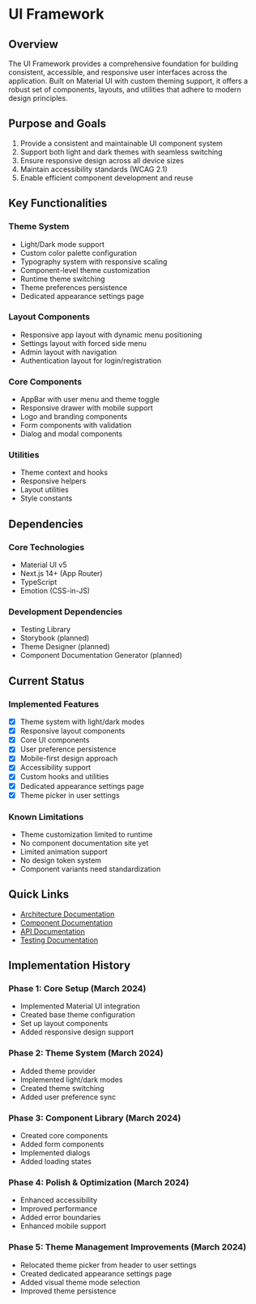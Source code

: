 # UI Framework

## Overview

The UI Framework provides a comprehensive foundation for building consistent, accessible, and responsive user interfaces across the application. Built on Material UI with custom theming support, it offers a robust set of components, layouts, and utilities that adhere to modern design principles.

## Purpose and Goals

1. Provide a consistent and maintainable UI component system
2. Support both light and dark themes with seamless switching
3. Ensure responsive design across all device sizes
4. Maintain accessibility standards (WCAG 2.1)
5. Enable efficient component development and reuse

## Key Functionalities

### Theme System
- Light/Dark mode support
- Custom color palette configuration
- Typography system with responsive scaling
- Component-level theme customization
- Runtime theme switching
- Theme preferences persistence
- Dedicated appearance settings page

### Layout Components
- Responsive app layout with dynamic menu positioning
- Settings layout with forced side menu
- Admin layout with navigation
- Authentication layout for login/registration

### Core Components
- AppBar with user menu and theme toggle
- Responsive drawer with mobile support
- Logo and branding components
- Form components with validation
- Dialog and modal components

### Utilities
- Theme context and hooks
- Responsive helpers
- Layout utilities
- Style constants

## Dependencies

### Core Technologies
- Material UI v5
- Next.js 14+ (App Router)
- TypeScript
- Emotion (CSS-in-JS)

### Development Dependencies
- Testing Library
- Storybook (planned)
- Theme Designer (planned)
- Component Documentation Generator (planned)

## Current Status

### Implemented Features
- [x] Theme system with light/dark modes
- [x] Responsive layout components
- [x] Core UI components
- [x] User preference persistence
- [x] Mobile-first design approach
- [x] Accessibility support
- [x] Custom hooks and utilities
- [x] Dedicated appearance settings page
- [x] Theme picker in user settings

### Known Limitations
- Theme customization limited to runtime
- No component documentation site yet
- Limited animation support
- No design token system
- Component variants need standardization

## Quick Links

- [Architecture Documentation](./architecture.md)
- [Component Documentation](./components.md)
- [API Documentation](./api.md)
- [Testing Documentation](./testing.md)

## Implementation History

### Phase 1: Core Setup (March 2024)
- Implemented Material UI integration
- Created base theme configuration
- Set up layout components
- Added responsive design support

### Phase 2: Theme System (March 2024)
- Added theme provider
- Implemented light/dark modes
- Created theme switching
- Added user preference sync

### Phase 3: Component Library (March 2024)
- Created core components
- Added form components
- Implemented dialogs
- Added loading states

### Phase 4: Polish & Optimization (March 2024)
- Enhanced accessibility
- Improved performance
- Added error boundaries
- Enhanced mobile support 

### Phase 5: Theme Management Improvements (March 2024)
- Relocated theme picker from header to user settings
- Created dedicated appearance settings page
- Added visual theme mode selection
- Improved theme persistence 
